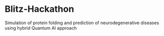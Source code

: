 # Blitz-Hackathon
Simulation of protein folding and prediction of neurodegenerative diseases using hybrid Quantum AI approach
